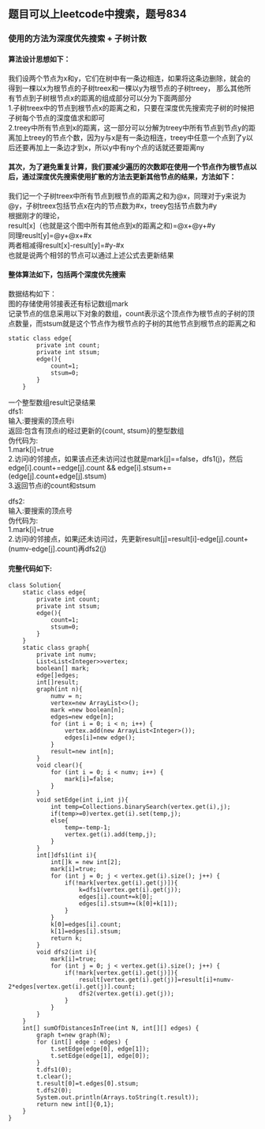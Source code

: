 ## 题目可以上leetcode中搜索，题号834
### 使用的方法为深度优先搜索 + 子树计数
#### 算法设计思想如下：
我们设两个节点为x和y，它们在树中有一条边相连，如果将这条边删除，就会的得到一棵以x为根节点的子树treex和一棵以y为根节点的子树treey，
那么其他所有节点到子树根节点x的距离的组成部分可以分为下面两部分<br>
1.子树treex中的节点到根节点x的距离之和，只要在深度优先搜索完子树的时候把子树每个节点的深度值求和即可<br>
2.treey中所有节点到x的距离，这一部分可以分解为treey中所有节点到节点y的距离加上treey的节点个数，因为y与x是有一条边相连，treey中任意一个点到了y以后还要再加上一条边才到x，所以y中有ny个点的话就还要距离ny<br>

#### 其次，为了避免重复计算，我们要减少遍历的次数即在使用一个节点作为根节点以后，通过深度优先搜索使用扩散的方法去更新其他节点的结果，方法如下：
我们记一个子树treex中所有节点到根节点的距离之和为@x，同理对于y来说为@y，子树treex包括节点x在内的节点数为#x，treey包括节点数为#y<br>
根据刚才的理论，<br>
result[x]（也就是这个图中所有其他点到x的距离之和)=@x+@y+#y<br>
同理reuslt[y]=@y+@x+#x<br>
两者相减得result[x]-result[y]=#y-#x<br>
也就是说两个相邻的节点可以通过上述公式去更新结果<br>

#### 整体算法如下，包括两个深度优先搜索
数据结构如下：<br>
图的存储使用邻接表还有标记数组mark<br>
记录节点的信息采用以下对象的数组，count表示这个顶点作为根节点的子树的顶点数量，而stsum就是这个节点作为根节点的子树的其他节点到根节点的距离之和
```
static class edge{
        private int count;
        private int stsum;
        edge(){
            count=1;
            stsum=0;
        }
    }
```
一个整型数组result记录结果<br>
dfs1:<br>
输入:要搜索的顶点号i<br>
返回:包含有顶点i的经过更新的{count, stsum}的整型数组<br>
伪代码为:<br>
1.mark[i]=true<br>
2.访问i的邻接点，如果该点还未访问过也就是mark[j]==false，dfs1(j)，然后edge[i].count+=edge[j].count && edge[i].stsum+=(edge[j].count+edge[j].stsum)<br>
3.返回节点i的count和stsum<br>

dfs2:<br>
输入:要搜索的顶点号<br>
伪代码为:<br>
1.mark[i]=true<br>
2.访问i的邻接点，如果j还未访问过，先更新result[j]=result[i]-edge[j].count+(numv-edge[j].count)再dfs2(j)

#### 完整代码如下:
```
class Solution{
    static class edge{
        private int count;
        private int stsum;
        edge(){
            count=1;
            stsum=0;
        }
    }
    static class graph{
        private int numv;
        List<List<Integer>>vertex;
        boolean[] mark;
        edge[]edges;
        int[]result;
        graph(int n){
            numv = n;
            vertex=new ArrayList<>();
            mark =new boolean[n];
            edges=new edge[n];
            for (int i = 0; i < n; i++) {
                vertex.add(new ArrayList<Integer>());
                edges[i]=new edge();
            }
            result=new int[n];
        }
        void clear(){
            for (int i = 0; i < numv; i++) {
                mark[i]=false;
            }
        }
        void setEdge(int i,int j){
            int temp=Collections.binarySearch(vertex.get(i),j);
            if(temp>=0)vertex.get(i).set(temp,j);
            else{
                temp=-temp-1;
                vertex.get(i).add(temp,j);
            }
        }
        int[]dfs1(int i){
            int[]k = new int[2];
            mark[i]=true;
            for (int j = 0; j < vertex.get(i).size(); j++) {
                if(!mark[vertex.get(i).get(j)]){
                    k=dfs1(vertex.get(i).get(j));
                    edges[i].count+=k[0];
                    edges[i].stsum+=(k[0]+k[1]);
                }
            }
            k[0]=edges[i].count;
            k[1]=edges[i].stsum;
            return k;
        }
        void dfs2(int i){
            mark[i]=true;
            for (int j = 0; j < vertex.get(i).size(); j++) {
                if(!mark[vertex.get(i).get(j)]){
                    result[vertex.get(i).get(j)]=result[i]+numv-2*edges[vertex.get(i).get(j)].count;
                    dfs2(vertex.get(i).get(j));
                }
            }
        }
    }
    int[] sumOfDistancesInTree(int N, int[][] edges) {
        graph t=new graph(N);
        for (int[] edge : edges) {
            t.setEdge(edge[0], edge[1]);
            t.setEdge(edge[1], edge[0]);
        }
        t.dfs1(0);
        t.clear();
        t.result[0]=t.edges[0].stsum;
        t.dfs2(0);
        System.out.println(Arrays.toString(t.result));
        return new int[]{0,1};
    }
}
```
